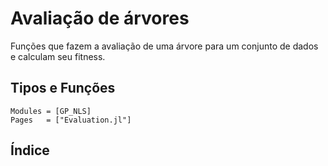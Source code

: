 # Avaliação de árvores

Funções que fazem a avaliação de uma árvore para um conjunto de dados e calculam
seu fitness.

## Tipos e Funções

```@autodocs
Modules = [GP_NLS]
Pages   = ["Evaluation.jl"]
```

## Índice

```@index
```